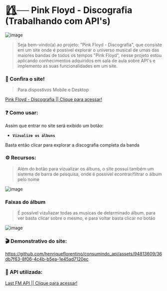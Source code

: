 # 🏳️‍🌈⃤── Pink Floyd - Discografia (Trabalhando com API's)
![image](https://github.com/henriqueflorentino/consumindo_api/assets/94813609/a87fd9d8-d441-4f92-b8db-f4db8e1c2172)
>Seja bem-vindo(a) ao projeto: "Pink Floyd - Discografia", que consiste em um site onde é possivel explorar o universo musical de umas das maiores bandas de todos os tempos "Pink Floyd", nesse projeto estou aplicando conhecimentos adquiridos em sala de aula sobre API's e implemento as suas funcionalidades em um site.

### 🔗 Confira o site!
> Para dispostivos Mobile e Desktop 

[Pink Floyd - Discografia || Clique para acessar!](https://discfloyd.netlify.app/)

### ❓ Como usar:

Assim que entrar no site será exibido um botão:

* **` Vizualize os álbuns `** 

Basta então clicar para explorar a discografia completa da banda

### ⚙️ Recursos:

>Além do botão para vizualizar os álbuns, o site possui também um sistema de barra de pesquisa, onde é possivel econtrar/filtrar o álbum pelo nome

![image](https://github.com/henriqueflorentino/consumindo_api/assets/94813609/89945522-7a22-4972-8919-719180abfbd1)


### Faixas do álbum
>É possível vizuliazar todas as musicas de determinado álbum, para ver basta clicar sobre o mesmo, e para voltar basta clicar no botão

![image](https://github.com/henriqueflorentino/consumindo_api/assets/94813609/6f69697d-83b0-42f3-bdbc-b134b0f8e7e5)

### 🎬 Demonstrativo do site:


https://github.com/henriqueflorentino/consumindo_api/assets/94813609/36db7f63-8f06-4c4b-b5ea-1e45ad7120ec

### 💽 API utilizada:
[Last FM API || Clique para acessar!](https://www.last.fm/api)






